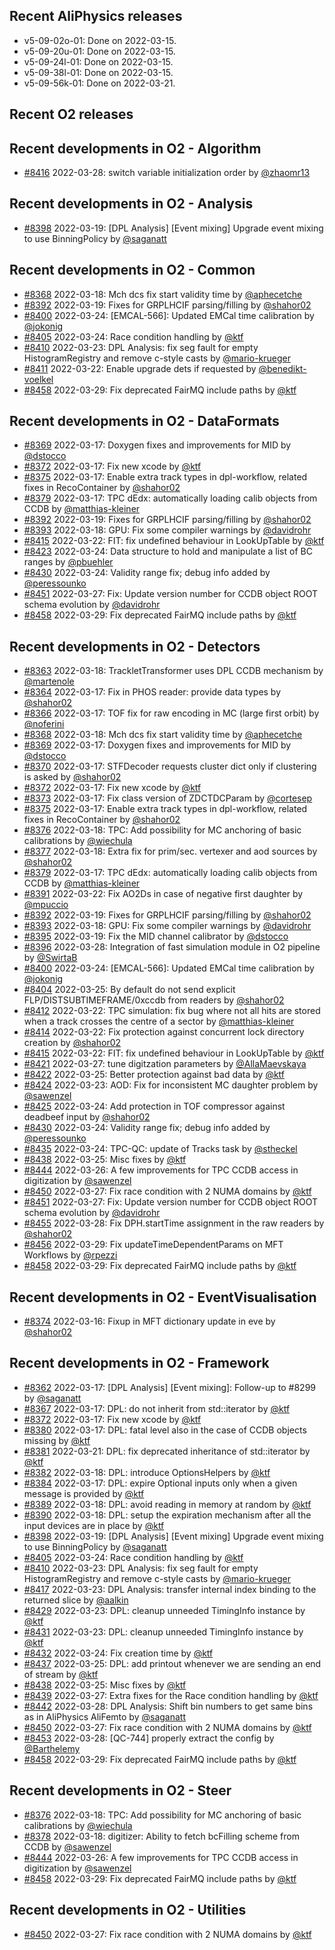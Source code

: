 ## Recent AliPhysics releases
- v5-09-02o-01: Done on 2022-03-15.
- v5-09-20u-01: Done on 2022-03-15.
- v5-09-24l-01: Done on 2022-03-15.
- v5-09-38l-01: Done on 2022-03-15.
- v5-09-56k-01: Done on 2022-03-21.
## Recent O2 releases
## Recent developments in O2 - Algorithm
- [\#8416](https://github.com/AliceO2Group/AliceO2/pull/8416) 2022-03-28: switch variable initialization order by [@zhaomr13](https://github.com/zhaomr13)
## Recent developments in O2 - Analysis
- [\#8398](https://github.com/AliceO2Group/AliceO2/pull/8398) 2022-03-19: [DPL Analysis] [Event mixing] Upgrade event mixing to use BinningPolicy by [@saganatt](https://github.com/saganatt)
## Recent developments in O2 - Common
- [\#8368](https://github.com/AliceO2Group/AliceO2/pull/8368) 2022-03-18: Mch dcs fix start validity time by [@aphecetche](https://github.com/aphecetche)
- [\#8392](https://github.com/AliceO2Group/AliceO2/pull/8392) 2022-03-19: Fixes for GRPLHCIF parsing/filling by [@shahor02](https://github.com/shahor02)
- [\#8400](https://github.com/AliceO2Group/AliceO2/pull/8400) 2022-03-24: [EMCAL-566]: Updated EMCal time calibration by [@jokonig](https://github.com/jokonig)
- [\#8405](https://github.com/AliceO2Group/AliceO2/pull/8405) 2022-03-24: Race condition handling by [@ktf](https://github.com/ktf)
- [\#8410](https://github.com/AliceO2Group/AliceO2/pull/8410) 2022-03-23: DPL Analysis: fix seg fault for empty HistogramRegistry and remove c-style casts by [@mario-krueger](https://github.com/mario-krueger)
- [\#8411](https://github.com/AliceO2Group/AliceO2/pull/8411) 2022-03-22: Enable upgrade dets if requested by [@benedikt-voelkel](https://github.com/benedikt-voelkel)
- [\#8458](https://github.com/AliceO2Group/AliceO2/pull/8458) 2022-03-29: Fix deprecated FairMQ include paths by [@ktf](https://github.com/ktf)
## Recent developments in O2 - DataFormats
- [\#8369](https://github.com/AliceO2Group/AliceO2/pull/8369) 2022-03-17: Doxygen fixes and improvements for MID by [@dstocco](https://github.com/dstocco)
- [\#8372](https://github.com/AliceO2Group/AliceO2/pull/8372) 2022-03-17: Fix new xcode by [@ktf](https://github.com/ktf)
- [\#8375](https://github.com/AliceO2Group/AliceO2/pull/8375) 2022-03-17: Enable extra track types in dpl-workflow, related fixes in RecoContainer by [@shahor02](https://github.com/shahor02)
- [\#8379](https://github.com/AliceO2Group/AliceO2/pull/8379) 2022-03-17: TPC dEdx: automatically loading calib objects from CCDB by [@matthias-kleiner](https://github.com/matthias-kleiner)
- [\#8392](https://github.com/AliceO2Group/AliceO2/pull/8392) 2022-03-19: Fixes for GRPLHCIF parsing/filling by [@shahor02](https://github.com/shahor02)
- [\#8393](https://github.com/AliceO2Group/AliceO2/pull/8393) 2022-03-18: GPU: Fix some compiler warnings by [@davidrohr](https://github.com/davidrohr)
- [\#8415](https://github.com/AliceO2Group/AliceO2/pull/8415) 2022-03-22: FIT: fix undefined behaviour in LookUpTable by [@ktf](https://github.com/ktf)
- [\#8423](https://github.com/AliceO2Group/AliceO2/pull/8423) 2022-03-24: Data structure to hold and manipulate a list of BC ranges by [@pbuehler](https://github.com/pbuehler)
- [\#8430](https://github.com/AliceO2Group/AliceO2/pull/8430) 2022-03-24: Validity range fix; debug info added by [@peressounko](https://github.com/peressounko)
- [\#8451](https://github.com/AliceO2Group/AliceO2/pull/8451) 2022-03-27: Fix: Update version number for CCDB object ROOT schema evolution by [@davidrohr](https://github.com/davidrohr)
- [\#8458](https://github.com/AliceO2Group/AliceO2/pull/8458) 2022-03-29: Fix deprecated FairMQ include paths by [@ktf](https://github.com/ktf)
## Recent developments in O2 - Detectors
- [\#8363](https://github.com/AliceO2Group/AliceO2/pull/8363) 2022-03-18: TrackletTransformer uses DPL CCDB mechanism by [@martenole](https://github.com/martenole)
- [\#8364](https://github.com/AliceO2Group/AliceO2/pull/8364) 2022-03-17: Fix in PHOS reader: provide data types by [@shahor02](https://github.com/shahor02)
- [\#8366](https://github.com/AliceO2Group/AliceO2/pull/8366) 2022-03-17: TOF fix for raw encoding in MC (large first orbit) by [@noferini](https://github.com/noferini)
- [\#8368](https://github.com/AliceO2Group/AliceO2/pull/8368) 2022-03-18: Mch dcs fix start validity time by [@aphecetche](https://github.com/aphecetche)
- [\#8369](https://github.com/AliceO2Group/AliceO2/pull/8369) 2022-03-17: Doxygen fixes and improvements for MID by [@dstocco](https://github.com/dstocco)
- [\#8370](https://github.com/AliceO2Group/AliceO2/pull/8370) 2022-03-17: STFDecoder requests cluster dict only if clustering is asked by [@shahor02](https://github.com/shahor02)
- [\#8372](https://github.com/AliceO2Group/AliceO2/pull/8372) 2022-03-17: Fix new xcode by [@ktf](https://github.com/ktf)
- [\#8373](https://github.com/AliceO2Group/AliceO2/pull/8373) 2022-03-17: Fix class version of ZDCTDCParam by [@cortesep](https://github.com/cortesep)
- [\#8375](https://github.com/AliceO2Group/AliceO2/pull/8375) 2022-03-17: Enable extra track types in dpl-workflow, related fixes in RecoContainer by [@shahor02](https://github.com/shahor02)
- [\#8376](https://github.com/AliceO2Group/AliceO2/pull/8376) 2022-03-18: TPC: Add possibility for MC anchoring of basic calibrations by [@wiechula](https://github.com/wiechula)
- [\#8377](https://github.com/AliceO2Group/AliceO2/pull/8377) 2022-03-18: Extra fix for prim/sec. vertexer and aod sources by [@shahor02](https://github.com/shahor02)
- [\#8379](https://github.com/AliceO2Group/AliceO2/pull/8379) 2022-03-17: TPC dEdx: automatically loading calib objects from CCDB by [@matthias-kleiner](https://github.com/matthias-kleiner)
- [\#8391](https://github.com/AliceO2Group/AliceO2/pull/8391) 2022-03-22: Fix AO2Ds in case of negative first daughter  by [@mpuccio](https://github.com/mpuccio)
- [\#8392](https://github.com/AliceO2Group/AliceO2/pull/8392) 2022-03-19: Fixes for GRPLHCIF parsing/filling by [@shahor02](https://github.com/shahor02)
- [\#8393](https://github.com/AliceO2Group/AliceO2/pull/8393) 2022-03-18: GPU: Fix some compiler warnings by [@davidrohr](https://github.com/davidrohr)
- [\#8395](https://github.com/AliceO2Group/AliceO2/pull/8395) 2022-03-19: Fix the MID channel calibrator by [@dstocco](https://github.com/dstocco)
- [\#8396](https://github.com/AliceO2Group/AliceO2/pull/8396) 2022-03-28: Integration of fast simulation module in O2 pipeline by [@SwirtaB](https://github.com/SwirtaB)
- [\#8400](https://github.com/AliceO2Group/AliceO2/pull/8400) 2022-03-24: [EMCAL-566]: Updated EMCal time calibration by [@jokonig](https://github.com/jokonig)
- [\#8404](https://github.com/AliceO2Group/AliceO2/pull/8404) 2022-03-25: By default do not send explicit FLP/DISTSUBTIMEFRAME/0xccdb from readers by [@shahor02](https://github.com/shahor02)
- [\#8412](https://github.com/AliceO2Group/AliceO2/pull/8412) 2022-03-22: TPC simulation: fix bug where not all hits are stored when a track crosses the centre of a sector by [@matthias-kleiner](https://github.com/matthias-kleiner)
- [\#8414](https://github.com/AliceO2Group/AliceO2/pull/8414) 2022-03-22: Fix protection against concurrent lock directory creation by [@shahor02](https://github.com/shahor02)
- [\#8415](https://github.com/AliceO2Group/AliceO2/pull/8415) 2022-03-22: FIT: fix undefined behaviour in LookUpTable by [@ktf](https://github.com/ktf)
- [\#8421](https://github.com/AliceO2Group/AliceO2/pull/8421) 2022-03-27: tune digitzation parameters by [@AllaMaevskaya](https://github.com/AllaMaevskaya)
- [\#8422](https://github.com/AliceO2Group/AliceO2/pull/8422) 2022-03-25: Better protection against bad data by [@ktf](https://github.com/ktf)
- [\#8424](https://github.com/AliceO2Group/AliceO2/pull/8424) 2022-03-23: AOD: Fix for inconsistent MC daughter problem by [@sawenzel](https://github.com/sawenzel)
- [\#8425](https://github.com/AliceO2Group/AliceO2/pull/8425) 2022-03-24: Add protection in TOF compressor against deadbeef input by [@shahor02](https://github.com/shahor02)
- [\#8430](https://github.com/AliceO2Group/AliceO2/pull/8430) 2022-03-24: Validity range fix; debug info added by [@peressounko](https://github.com/peressounko)
- [\#8435](https://github.com/AliceO2Group/AliceO2/pull/8435) 2022-03-24: TPC-QC: update of Tracks task by [@stheckel](https://github.com/stheckel)
- [\#8438](https://github.com/AliceO2Group/AliceO2/pull/8438) 2022-03-25: Misc fixes by [@ktf](https://github.com/ktf)
- [\#8444](https://github.com/AliceO2Group/AliceO2/pull/8444) 2022-03-26: A few improvements for TPC CCDB access in digitization by [@sawenzel](https://github.com/sawenzel)
- [\#8450](https://github.com/AliceO2Group/AliceO2/pull/8450) 2022-03-27: Fix race condition with 2 NUMA domains by [@ktf](https://github.com/ktf)
- [\#8451](https://github.com/AliceO2Group/AliceO2/pull/8451) 2022-03-27: Fix: Update version number for CCDB object ROOT schema evolution by [@davidrohr](https://github.com/davidrohr)
- [\#8455](https://github.com/AliceO2Group/AliceO2/pull/8455) 2022-03-28: Fix DPH.startTime assignment in the raw readers by [@shahor02](https://github.com/shahor02)
- [\#8456](https://github.com/AliceO2Group/AliceO2/pull/8456) 2022-03-29: Fix updateTimeDependentParams on MFT Workflows by [@rpezzi](https://github.com/rpezzi)
- [\#8458](https://github.com/AliceO2Group/AliceO2/pull/8458) 2022-03-29: Fix deprecated FairMQ include paths by [@ktf](https://github.com/ktf)
## Recent developments in O2 - EventVisualisation
- [\#8374](https://github.com/AliceO2Group/AliceO2/pull/8374) 2022-03-16: Fixup in MFT dictionary update in eve by [@shahor02](https://github.com/shahor02)
## Recent developments in O2 - Framework
- [\#8362](https://github.com/AliceO2Group/AliceO2/pull/8362) 2022-03-17: [DPL Analysis] [Event mixing]: Follow-up to #8299 by [@saganatt](https://github.com/saganatt)
- [\#8367](https://github.com/AliceO2Group/AliceO2/pull/8367) 2022-03-17: DPL: do not inherit from std::iterator by [@ktf](https://github.com/ktf)
- [\#8372](https://github.com/AliceO2Group/AliceO2/pull/8372) 2022-03-17: Fix new xcode by [@ktf](https://github.com/ktf)
- [\#8380](https://github.com/AliceO2Group/AliceO2/pull/8380) 2022-03-17: DPL: fatal level also in the case of CCDB objects missing by [@ktf](https://github.com/ktf)
- [\#8381](https://github.com/AliceO2Group/AliceO2/pull/8381) 2022-03-21: DPL: fix deprecated inheritance of std::iterator by [@ktf](https://github.com/ktf)
- [\#8382](https://github.com/AliceO2Group/AliceO2/pull/8382) 2022-03-18: DPL: introduce OptionsHelpers by [@ktf](https://github.com/ktf)
- [\#8384](https://github.com/AliceO2Group/AliceO2/pull/8384) 2022-03-17: DPL: expire Optional inputs only when a given message is provided by [@ktf](https://github.com/ktf)
- [\#8389](https://github.com/AliceO2Group/AliceO2/pull/8389) 2022-03-18: DPL: avoid reading in memory at random by [@ktf](https://github.com/ktf)
- [\#8390](https://github.com/AliceO2Group/AliceO2/pull/8390) 2022-03-18: DPL: setup the expiration mechanism after all the input devices are in place by [@ktf](https://github.com/ktf)
- [\#8398](https://github.com/AliceO2Group/AliceO2/pull/8398) 2022-03-19: [DPL Analysis] [Event mixing] Upgrade event mixing to use BinningPolicy by [@saganatt](https://github.com/saganatt)
- [\#8405](https://github.com/AliceO2Group/AliceO2/pull/8405) 2022-03-24: Race condition handling by [@ktf](https://github.com/ktf)
- [\#8410](https://github.com/AliceO2Group/AliceO2/pull/8410) 2022-03-23: DPL Analysis: fix seg fault for empty HistogramRegistry and remove c-style casts by [@mario-krueger](https://github.com/mario-krueger)
- [\#8417](https://github.com/AliceO2Group/AliceO2/pull/8417) 2022-03-23: DPL Analysis: transfer internal index binding to the returned slice by [@aalkin](https://github.com/aalkin)
- [\#8429](https://github.com/AliceO2Group/AliceO2/pull/8429) 2022-03-23: DPL: cleanup unneeded TimingInfo instance by [@ktf](https://github.com/ktf)
- [\#8431](https://github.com/AliceO2Group/AliceO2/pull/8431) 2022-03-23: DPL: cleanup unneeded TimingInfo instance by [@ktf](https://github.com/ktf)
- [\#8432](https://github.com/AliceO2Group/AliceO2/pull/8432) 2022-03-24: Fix creation time by [@ktf](https://github.com/ktf)
- [\#8437](https://github.com/AliceO2Group/AliceO2/pull/8437) 2022-03-25: DPL: add printout whenever we are sending an end of stream by [@ktf](https://github.com/ktf)
- [\#8438](https://github.com/AliceO2Group/AliceO2/pull/8438) 2022-03-25: Misc fixes by [@ktf](https://github.com/ktf)
- [\#8439](https://github.com/AliceO2Group/AliceO2/pull/8439) 2022-03-27: Extra fixes for the Race condition handling by [@ktf](https://github.com/ktf)
- [\#8442](https://github.com/AliceO2Group/AliceO2/pull/8442) 2022-03-28: DPL Analysis: Shift bin numbers to get same bins as in AliPhysics AliFemto by [@saganatt](https://github.com/saganatt)
- [\#8450](https://github.com/AliceO2Group/AliceO2/pull/8450) 2022-03-27: Fix race condition with 2 NUMA domains by [@ktf](https://github.com/ktf)
- [\#8453](https://github.com/AliceO2Group/AliceO2/pull/8453) 2022-03-28: [QC-744] properly extract the config by [@Barthelemy](https://github.com/Barthelemy)
- [\#8458](https://github.com/AliceO2Group/AliceO2/pull/8458) 2022-03-29: Fix deprecated FairMQ include paths by [@ktf](https://github.com/ktf)
## Recent developments in O2 - Steer
- [\#8376](https://github.com/AliceO2Group/AliceO2/pull/8376) 2022-03-18: TPC: Add possibility for MC anchoring of basic calibrations by [@wiechula](https://github.com/wiechula)
- [\#8378](https://github.com/AliceO2Group/AliceO2/pull/8378) 2022-03-18: digitizer: Ability to fetch bcFilling scheme from CCDB by [@sawenzel](https://github.com/sawenzel)
- [\#8444](https://github.com/AliceO2Group/AliceO2/pull/8444) 2022-03-26: A few improvements for TPC CCDB access in digitization by [@sawenzel](https://github.com/sawenzel)
- [\#8458](https://github.com/AliceO2Group/AliceO2/pull/8458) 2022-03-29: Fix deprecated FairMQ include paths by [@ktf](https://github.com/ktf)
## Recent developments in O2 - Utilities
- [\#8450](https://github.com/AliceO2Group/AliceO2/pull/8450) 2022-03-27: Fix race condition with 2 NUMA domains by [@ktf](https://github.com/ktf)
